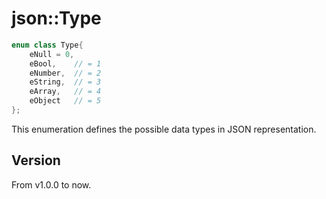 # **json::Type**

```cpp
enum class Type{
    eNull = 0,
    eBool,    // = 1
    eNumber,  // = 2
    eString,  // = 3
    eArray,   // = 4
    eObject   // = 5
};
```

This enumeration defines the possible data types in JSON representation.

## Version

From v1.0.0 to now.

